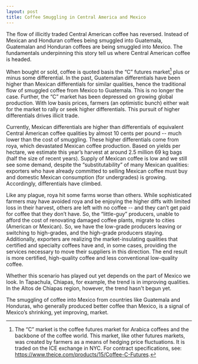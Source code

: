 ```yaml
---
layout: post
title: Coffee Smuggling in Central America and Mexico
---
```


The flow of illicitly traded Central American coffee has reversed. Instead of Mexican and Honduran coffees being smuggled into Guatemala, Guatemalan and Honduran coffees are being smuggled into Mexico. The fundamentals underpinning this story tell us where Central American coffee is headed.

When bought or sold, coffee is quoted basis the “C” futures market[^fn-1] plus or minus some differential. In the past, Guatemalan differentials have been higher than Mexican differentials for similar qualities, hence the traditional flow of smuggled coffee from Mexico to Guatemala. This is no longer the case. Further, the “C” market has been depressed on growing global production. With low basis prices, farmers (an optimistic bunch) either wait for the market to rally or seek higher differentials. This pursuit of higher differentials drives illicit trade. 

[^fn-1]:  The “C” market is the coffee futures market for Arabica coffees and the backbone of the coffee world. This market, like other futures markets, was created by farmers as a means of hedging price fluctuations. It is traded on the ICE exchange in NYC. For contract specifications, see: https://www.theice.com/products/15/Coffee-C-Futures. 

Currently, Mexican differentials are higher than differentials of equivalent Central American coffee qualities by almost 10 cents per pound -- much lower than the cost of smuggling. These higher differentials come from roya, which devastated Mexican coffee production. Based on yields per hectare, we estimate this year’s harvest at around 2.5 million 69 kg bags (half the size of recent years). Supply of Mexican coffee is low and we still see some demand, despite the “substitutability” of many Mexican qualities: exporters who have already committed to selling Mexican coffee must buy and domestic Mexican consumption (for undergrades) is growing. Accordingly, differentials have climbed. 

Like any plague, roya hit some farms worse than others. While sophisticated farmers may have avoided roya and be enjoying the higher diffs with limited loss in their harvest, others are left with no coffee -- and they can’t get paid for coffee that they don’t have. So, the “little-guy” producers, unable to afford the cost of renovating damaged coffee plants, migrate to cities (American or Mexican). So, we have the low-grade producers leaving or switching to high-grades, and the high-grade producers staying. Additionally, exporters are realizing the market-insulating qualities that certified and specialty coffees have and, in some cases, providing the services necessary to move their suppliers in this direction. The end result is more certified, high-quality coffee and less conventional low-quality coffee. 

Whether this scenario has played out yet depends on the part of Mexico we look. In Tapachula, Chiapas, for example, the trend is in improving qualities. In the Altos de Chiapas region, however, the trend hasn't begun yet.

The smuggling of coffee into Mexico from countries like Guatemala and Honduras, who generally produced better coffee than Mexico, is a signal of Mexico’s shrinking, yet improving, market.


